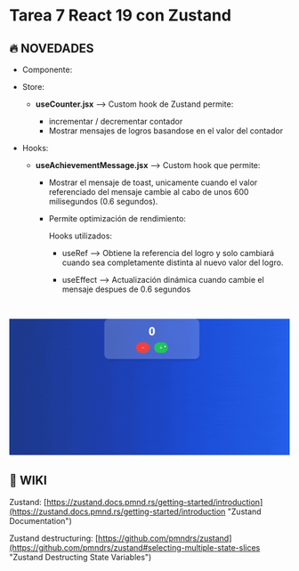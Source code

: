 # Tarea 7 React 19 con Zustand

 ## 🔥 NOVEDADES

- Componente:

- Store: <br/>
    - **useCounter.jsx** --> Custom hook de Zustand permite: 

       - incrementar / decrementar contador
       - Mostrar mensajes de logros basandose en el valor del contador


- Hooks: <br/>
   - **useAchievementMessage.jsx** --> Custom hook que permite: 

     - Mostrar el mensaje de toast, unicamente cuando el valor referenciado del mensaje cambie al cabo de unos 600 milisegundos (0.6 segundos).

     - Permite optimización de rendimiento: 
       
       Hooks utilizados:

         - useRef --> Obtiene la referencia del logro y solo cambiará 
            cuando sea completamente distinta al nuevo valor del logro.

         - useEffect --> Actualización dinámica cuando cambie el mensaje despues de 0.6 segundos

<br/>

![alt text](/src/assets/img/task7_preview.gif)

## 📖 WIKI

Zustand: [https://zustand.docs.pmnd.rs/getting-started/introduction](https://zustand.docs.pmnd.rs/getting-started/introduction "Zustand Documentation")

Zustand destructuring: [https://github.com/pmndrs/zustand](https://github.com/pmndrs/zustand#selecting-multiple-state-slices "Zustand Destructing State Variables")






